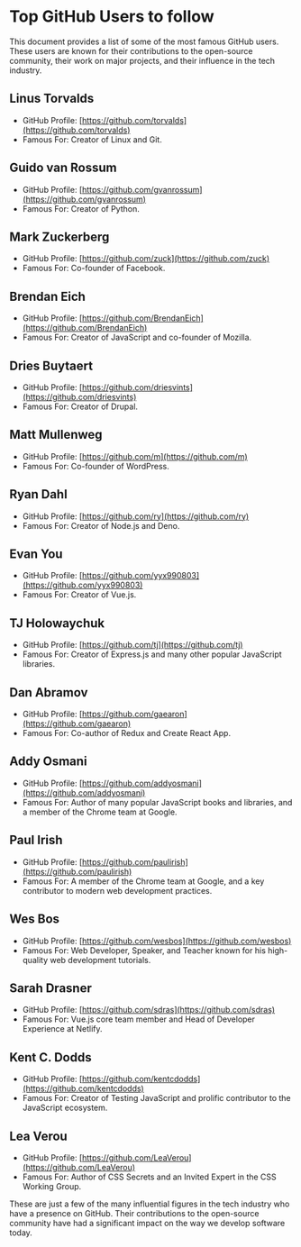 # Top GitHub Users to follow

This document provides a list of some of the most famous GitHub users. These users are known for their contributions to the open-source community, their work on major projects, and their influence in the tech industry.

## Linus Torvalds

- GitHub Profile: [https://github.com/torvalds](https://github.com/torvalds)
- Famous For: Creator of Linux and Git.

## Guido van Rossum

- GitHub Profile: [https://github.com/gvanrossum](https://github.com/gvanrossum)
- Famous For: Creator of Python.

## Mark Zuckerberg

- GitHub Profile: [https://github.com/zuck](https://github.com/zuck)
- Famous For: Co-founder of Facebook.

## Brendan Eich

- GitHub Profile: [https://github.com/BrendanEich](https://github.com/BrendanEich)
- Famous For: Creator of JavaScript and co-founder of Mozilla.

## Dries Buytaert

- GitHub Profile: [https://github.com/driesvints](https://github.com/driesvints)
- Famous For: Creator of Drupal.

## Matt Mullenweg

- GitHub Profile: [https://github.com/m](https://github.com/m)
- Famous For: Co-founder of WordPress.

## Ryan Dahl

- GitHub Profile: [https://github.com/ry](https://github.com/ry)
- Famous For: Creator of Node.js and Deno.

## Evan You

- GitHub Profile: [https://github.com/yyx990803](https://github.com/yyx990803)
- Famous For: Creator of Vue.js.

## TJ Holowaychuk

- GitHub Profile: [https://github.com/tj](https://github.com/tj)
- Famous For: Creator of Express.js and many other popular JavaScript libraries.

## Dan Abramov

- GitHub Profile: [https://github.com/gaearon](https://github.com/gaearon)
- Famous For: Co-author of Redux and Create React App.

## Addy Osmani

- GitHub Profile: [https://github.com/addyosmani](https://github.com/addyosmani)
- Famous For: Author of many popular JavaScript books and libraries, and a member of the Chrome team at Google.

## Paul Irish

- GitHub Profile: [https://github.com/paulirish](https://github.com/paulirish)
- Famous For: A member of the Chrome team at Google, and a key contributor to modern web development practices.

## Wes Bos

- GitHub Profile: [https://github.com/wesbos](https://github.com/wesbos)
- Famous For: Web Developer, Speaker, and Teacher known for his high-quality web development tutorials.

## Sarah Drasner

- GitHub Profile: [https://github.com/sdras](https://github.com/sdras)
- Famous For: Vue.js core team member and Head of Developer Experience at Netlify.

## Kent C. Dodds

- GitHub Profile: [https://github.com/kentcdodds](https://github.com/kentcdodds)
- Famous For: Creator of Testing JavaScript and prolific contributor to the JavaScript ecosystem.

## Lea Verou

- GitHub Profile: [https://github.com/LeaVerou](https://github.com/LeaVerou)
- Famous For: Author of CSS Secrets and an Invited Expert in the CSS Working Group.

These are just a few of the many influential figures in the tech industry who have a presence on GitHub. Their contributions to the open-source community have had a significant impact on the way we develop software today.
